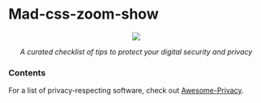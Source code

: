 # Mad-css-zoom-show
<p align="center"><img src="https://i.ibb.co/rGQK71g/personal-security-checklist-6.png" /></p>

*<p align="center">A curated checklist of tips to protect your digital security and privacy</p>*

### Contents
For a list of privacy-respecting software, check out [Awesome-Privacy](https://github.com/lissy93/awesome-privacy).
